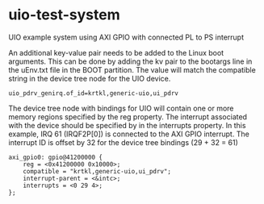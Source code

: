 # uio-test-system
UIO example system using AXI GPIO with connected PL to PS interrupt

An additional key-value pair needs to be added to the Linux boot arguments. This can be done by adding the kv pair to the bootargs line in the uEnv.txt file in the BOOT partition. The value will match the compatible string in the device tree node for the UIO device.

```
uio_pdrv_genirq.of_id=krtkl,generic-uio,ui_pdrv
```

The device tree node with bindings for UIO will contain one or more memory regions specified by the reg property. The interrupt associated with the device should be specified by in the interrupts property. In this example, IRQ 61 (IRQF2P[0]) is connected to the AXI GPIO interrupt. The interrupt ID is offset by 32 for the device tree bindings (29 + 32 = 61)

```
axi_gpio0: gpio@41200000 {
	reg = <0x41200000 0x10000>;
	compatible = "krtkl,generic-uio,ui_pdrv";
	interrupt-parent = <&intc>;
	interrupts = <0 29 4>;
};
```
